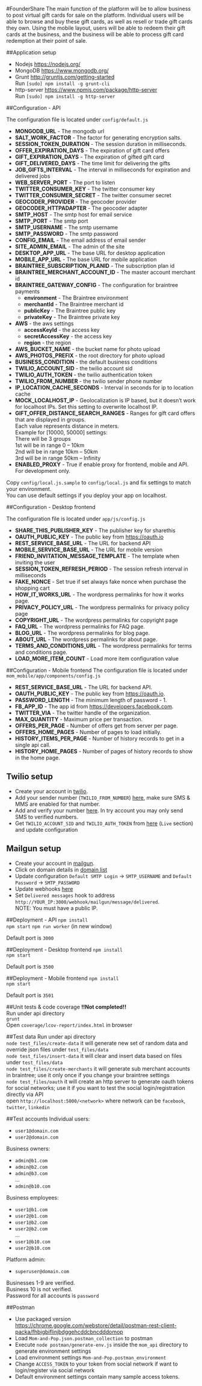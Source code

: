 
#FounderShare
The main function of the platform will be to allow business to post virtual gift cards for sale on the platform.  Individual users will be able to browse and buy these gift cards, as well as resell or trade gift cards they own.  Using the mobile layout, users will be able to redeem their gift cards at the business, and the business will be able to process gift card redemption at their point of sale.

##Application setup
-	Nodejs https://nodejs.org/ 
-	MongoDB https://www.mongodb.org/
-	Grunt  http://gruntjs.com/getting-started  
    Run `[sudo] npm install -g grunt-cli `
-	http-server https://www.npmjs.com/package/http-server   
    Run `[sudo] npm install -g http-server`


##Configuration - API

The configuration file is located under `config/default.js`  

- **MONGODB_URL** - The mongodb  url
- **SALT_WORK_FACTOR** - The factor for generating encryption salts.
- **SESSION_TOKEN_DURATION** - The session duration in milliseconds.
- **OFFER_EXPIRATION_DAYS** - The expiration of gift card offers
- **GIFT_EXPIRATION_DAYS** - The expiration of gifted gift card 
- **GIFT_DELIVERED_DAYS** - The time limit for delivering the gifts
- **JOB_GIFTS_INTERVAL** - The interval in milliseconds for expiration and delivered jobs
- **WEB_SERVER_PORT** - The port to listen
- **TWITTER_CONSUMER_KEY** - The twitter consumer key
- **TWITTER_CONSUMER_SECRET** - The twitter consumer secret
- **GEOCODER_PROVIDER** - The geocoder provider
- **GEOCODER_HTTPADAPTER** - The geocoder adapter
- **SMTP_HOST** - The smtp host for email service
- **SMTP_PORT** - The smtp port
- **SMTP_USERNAME** - The smtp username
- **SMTP_PASSWORD** - The smtp password
- **CONFIG_EMAIL** - The email address of email sender
- **SITE_ADMIN_EMAIL** - The admin of the site
- **DESKTOP_APP_URL** - The base URL for desktop application
- **MOBILE_APP_URL** - The base URL for mobile application
- **BRAINTREE_SUBSCRIPTION_PLANID** - The subscription plan id
- **BRAINTREE_MERCHANT_ACCOUNT_ID** - The master account merchant id
- **BRAINTREE_GATEWAY_CONFIG** - The configuration for braintree payments
    - **environment** - The Braintree environment
    - **merchantId** - The Braintree merchant id
    - **publicKey** - The Braintree public key
    - **privateKey** - The Braintree private key
- **AWS** - the aws settings
    - **accessKeyId** -  the access key
    - **secretAccessKey** - the access key
    - **region** - the region
- **AWS_BUCKET_NAME** - the bucket name for photo upload
- **AWS_PHOTOS_PREFIX** - the root directory for photo upload
- **BUSINESS_CONDITION** - the default business conditions 
- **TWILIO_ACCOUNT_SID** - the twilio account sid
- **TWILIO_AUTH_TOKEN** - the twilio authentication token
- **TWILIO_FROM_NUMBER** - the twilio sender phone number
- **IP_LOCATION_CACHE_SECONDS** - Interval in seconds for ip to location cache
- **MOCK_LOCALHOST_IP** - Geolocalization is IP based, but it doesn’t work for localhost IPs. Set this setting to overwrite localhost IP.
- **GIFT_OFFER_DISTANCE_SEARCH_RANGES** - Ranges for gift card offers that are displayed in groups.  
  Each value represents distance in meters.  
  Example for [10000, 50000] settings:  
  There will be 3 groups  
  1st will be in range 0 – 10km  
  2nd will be in range 10km – 50km  
  3rd will be in range 50km – Infinity  
- **ENABLED_PROXY** - True if enable proxy for frontend, mobile and API. For development only.


Copy `config/local.js.sample` to `config/local.js` and fix settings to match your environment.  
You can use default settings if you deploy your app on localhost.

##Configuration - Desktop frontend

The configuration file is located under `app/js/config.js`  

- **SHARE_THIS_PUBLISHER_KEY** - The publisher key for sharethis
- **OAUTH_PUBLIC_KEY** - The public key from https://oauth.io
- **REST_SERVICE_BASE_URL** - The URL for backend API
- **MOBILE_SERVICE_BASE_URL** - The URL for mobile version
- **FRIEND_INVITATION_MESSAGE_TEMPLATE** - The template when inviting the user
- **SESSION_TOKEN_REFRESH_PERIOD** - The session refresh interval in milliseconds
- **FAKE_NONCE** - Set true if set always fake nonce when purchase the shopping cart
- **HOW_IT_WORKS_URL** - The wordpress permalinks for how it works page.
- **PRIVACY_POLICY_URL** - The wordpress permalinks for privacy policy page
- **COPYRIGHT_URL** - The wordpress permalinks for copyright page
- **FAQ_URL** - The wordpress permalinks for FAQ page.
- **BLOG_URL** - The wordpress permalinks for blog page.
- **ABOUT_URL** - The wordpress permalinks for about page.
- **TERMS_AND_CONDITIONS_URL** - The wordpress permalinks for terms and conditions page.
- **LOAD_MORE_ITEM_COUNT** - Load more item configuration value


##Configuration - Mobile frontend
The configuration file is located under `mom_mobile/app/components/config.js`  
- **REST_SERVICE_BASE_URL** - The URL for backend API.
- **OAUTH_PUBLIC_KEY** - The public key from https://oauth.io.
- **PASSWORD_LENGTH** - The minimum length of password - 1.
- **FB_APP_ID** - The app id from https://developers.facebook.com.
- **TWITTER_VIA** - The twitter handle of the organization.
- **MAX_QUANTITY** - Maximum price per transaction.
- **OFFERS_PER_PAGE** - Number of offers get from server per page.
- **OFFERS_HOME_PAGES** - Number of pages to load initially.
- **HISTORY_ITEMS_PER_PAGE** - Number of history records to get in a single api call.
- **HISTORY_HOME_PAGES** - Number of pages of history records to show in the home page.


## Twilio setup
- Create your account in [twilio](https://www.twilio.com/try-twilio).
- Add your sender number (`TWILIO_FROM_NUMBER`) [here](https://www.twilio.com/user/account/phone-numbers/incoming), make sure SMS & MMS are enabled for that number.
- Add and verify your number [here](https://www.twilio.com/user/account/phone-numbers/verified). In try account you may only send SMS to verified numbers.
- Get `TWILIO_ACCOUNT_SID` and `TWILIO_AUTH_TOKEN` from [here](https://www.twilio.com/user/account/settings) (`Live` section) and update configuration


## Mailgun setup
- Create your account in [mailgun](https://mailgun.com/signup).
- Click on domain details in [domain list](https://mailgun.com/app/domains/)
- Update configuration `Default SMTP Login` -> `SMTP_USERNAME` and `Default Password` -> `SMTP_PASSWORD`
- Update webhooks [here](https://mailgun.com/app/webhooks)
- Set `Delivered messages` hook to address `http://YOUR_IP:3000/webhook/mailgun/message/delivered`.   
NOTE: You must have a public IP.

##Deployment - API
`npm install`  
`npm start`
`npm run worker` (in new window)

Default port is `3000`

##Deployment - Desktop frontend
`npm install`  
`npm start`

Default port is `3500`


##Deployment - Mobile frontend
`npm install`  
`npm start`

Default port is `3501`

##Unit tests & code coverage
**!!Not completed!!**  
Run under api directory  
`grunt`  
Open `coverage/lcov-report/index.html` in browser


##Test data
Run under api directory  
`node test_files/create-data` it will generate new set of random data and override json files under `test_files/data`  
`node test_files/insert-data` it will clear and insert data based on files under `test_files/data`  
`node test_files/create-merchants` it will generate sub merchant accounts in  braintree; use it only once if you change your braintree settings  
`node test_files/oauth` it will create an http server to generate oauth tokens for social networks; use it if you want to test the social login/registration directly via API  
open `http://localhost:5000/<network>` where network can be `facebook`, `twitter`, `linkedin`

##Test accounts
Individual users:
- `user1@domain.com`
- `user2@domain.com`  

Business owners:
- `admin@b1.com`
- `admin@b2.com`
- `admin@b3.com`  
...  
- `admin@b10.com`

Business employees:
- `user1@b1.com`
- `user2@b1.com`
- `user1@b2.com`
- `user2@b2.com`  
...
- `user1@b10.com`
- `user2@b10.com`

Platform admin:
- `superuser@domain.com`

Businesses 1-9 are verified.  
Business 10 is not verified.  
Password for all accounts is `password`

##Postman
- Use packaged version https://chrome.google.com/webstore/detail/postman-rest-client-packa/fhbjgbiflinjbdggehcddcbncdddomop
- Load `Mom-and-Pop.json.postman_collection` to postman
- Execute `node postman/generate-env.js` inside the `mom_api` directory to generate environment settings
- Load environment settings `Mom-and-Pop.postman_environment`
- Change `ACCESS_TOKEN` to your token from social network if want to login/register via social network
- Default environment settings contain many sample access tokens. 










